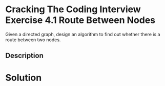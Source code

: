 # Cracking The Coding Interview Exercise 4.1 Route Between Nodes

Given a directed graph, design an algorithm to find out whether there is a
route between two nodes.

## Description


# Solution
